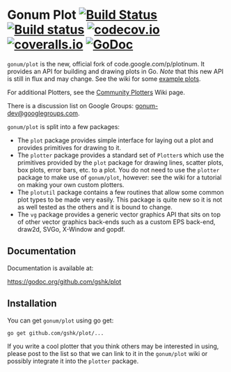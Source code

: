 # Gonum Plot  [![Build Status](https://travis-ci.org/gonum/plot.svg?branch=master)](https://travis-ci.org/gonum/plot) [![Build status](https://ci.appveyor.com/api/projects/status/6vtroet40gj5jhoe/branch/master?svg=true)](https://ci.appveyor.com/project/Gonum/plot/branch/master) [![codecov.io](https://codecov.io/gh/gonum/plot/branch/master/graph/badge.svg)](https://codecov.io/gh/gonum/plot) [![coveralls.io](https://coveralls.io/repos/gonum/plot/badge.svg?branch=master&service=github)](https://coveralls.io/github/gonum/plot?branch=master) [![GoDoc](https://godoc.org/github.com/gshk/plot?status.svg)](https://godoc.org/github.com/gshk/plot)

`gonum/plot` is the new, official fork of code.google.com/p/plotinum.
It provides an API for building and drawing plots in Go.
*Note* that this new API is still in flux and may change.
See the wiki for some [example plots](http://github.com/gonum/plot/wiki/Example-plots).

For additional Plotters, see the [Community Plotters](https://github.com/gonum/plot/wiki/Community-Plotters) Wiki page.

There is a discussion list on Google Groups: gonum-dev@googlegroups.com.

`gonum/plot` is split into a few packages:

* The `plot` package provides simple interface for laying out a plot and provides primitives for drawing to it.
* The `plotter` package provides a standard set of `Plotter`s which use the primitives provided by the `plot` package for drawing lines, scatter plots, box plots, error bars, etc. to a plot. You do not need to use the `plotter` package to make use of `gonum/plot`, however: see the wiki for a tutorial on making your own custom plotters.
* The `plotutil` package contains a few routines that allow some common plot types to be made very easily. This package is quite new so it is not as well tested as the others and it is bound to change.
* The `vg` package provides a generic vector graphics API that sits on top of other vector graphics back-ends such as a custom EPS back-end, draw2d, SVGo, X-Window and gopdf.

## Documentation

Documentation is available at:

  https://godoc.org/github.com/gshk/plot

## Installation

You can get `gonum/plot` using go get:

`go get github.com/gshk/plot/...`

If you write a cool plotter that you think others may be interested in using, please post to the list so that we can link to it in the `gonum/plot` wiki or possibly integrate it into the `plotter` package.
